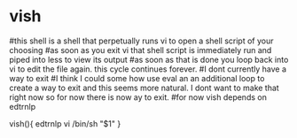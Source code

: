 # vish
#this shell is a shell that perpetually runs vi to open a shell script of your choosing
#as soon as you exit vi that shell script is immediately run and piped into less to view its output
#as soon as that is done you loop back into vi to edit the file again. this cycle continues forever.
#I dont currently have a way to exit
#I think I could some how use eval an an additional loop to create a way to exit and this seems more natural. I dont want to make that right now so for now there is now ay to exit.
#for now vish depends on edtrnlp

vish(){ edtrnlp vi /bin/sh "$1" }
